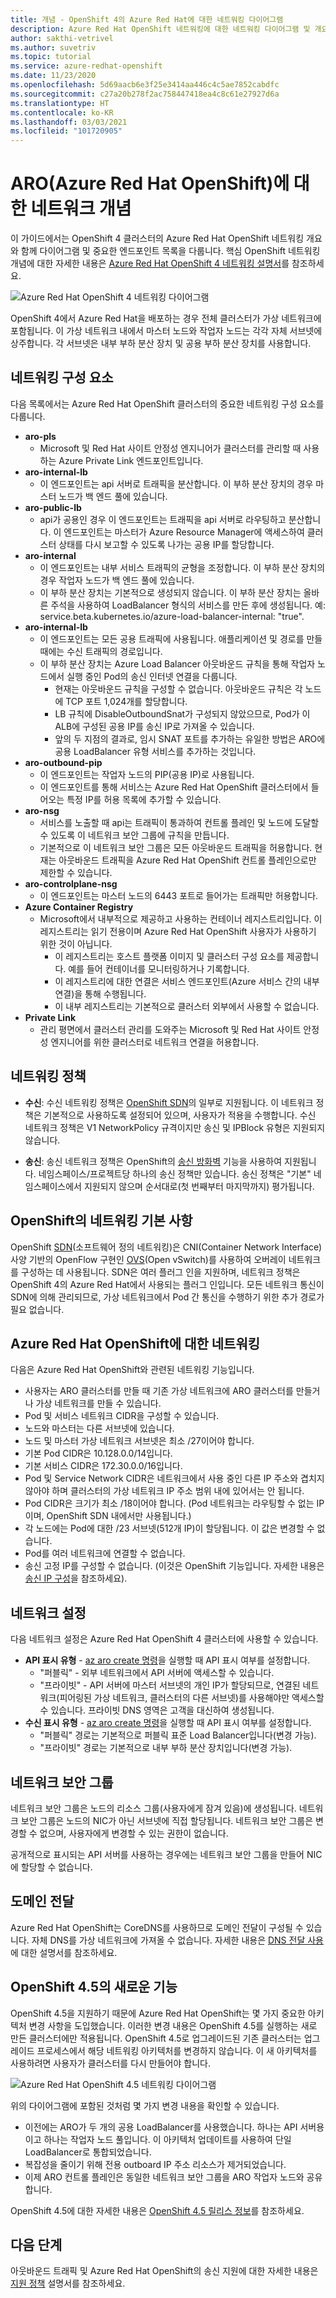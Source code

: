 ```yaml
---
title: 개념 - OpenShift 4의 Azure Red Hat에 대한 네트워킹 다이어그램
description: Azure Red Hat OpenShift 네트워킹에 대한 네트워킹 다이어그램 및 개요
author: sakthi-vetrivel
ms.author: suvetriv
ms.topic: tutorial
ms.service: azure-redhat-openshift
ms.date: 11/23/2020
ms.openlocfilehash: 5d69aacb6e3f25e3414aa446c4c5ae7852cabdfc
ms.sourcegitcommit: c27a20b278f2ac758447418ea4c8c61e27927d6a
ms.translationtype: HT
ms.contentlocale: ko-KR
ms.lasthandoff: 03/03/2021
ms.locfileid: "101720905"
---
```

# <a name="network-concepts-for-azure-red-hat-openshift-aro"></a>ARO(Azure Red Hat OpenShift)에 대한 네트워크 개념

이 가이드에서는 OpenShift 4 클러스터의 Azure Red Hat OpenShift 네트워킹 개요와 함께 다이어그램 및 중요한 엔드포인트 목록을 다룹니다. 핵심 OpenShift 네트워킹 개념에 대한 자세한 내용은 [Azure Red Hat OpenShift 4 네트워킹 설명서](https://docs.openshift.com/container-platform/4.6/networking/understanding-networking.html)를 참조하세요.

![Azure Red Hat OpenShift 4 네트워킹 다이어그램](./media/concepts-networking/aro4-networking-diagram.png)

OpenShift 4에서 Azure Red Hat을 배포하는 경우 전체 클러스터가 가상 네트워크에 포함됩니다. 이 가상 네트워크 내에서 마스터 노드와 작업자 노드는 각각 자체 서브넷에 상주합니다. 각 서브넷은 내부 부하 분산 장치 및 공용 부하 분산 장치를 사용합니다.

## <a name="networking-components"></a>네트워킹 구성 요소

다음 목록에서는 Azure Red Hat OpenShift 클러스터의 중요한 네트워킹 구성 요소를 다룹니다.

* **aro-pls**
    * Microsoft 및 Red Hat 사이트 안정성 엔지니어가 클러스터를 관리할 때 사용하는 Azure Private Link 엔드포인트입니다.
* **aro-internal-lb**
    * 이 엔드포인트는 api 서버로 트래픽을 분산합니다. 이 부하 분산 장치의 경우 마스터 노드가 백 엔드 풀에 있습니다.
* **aro-public-lb**
    * api가 공용인 경우 이 엔드포인트는 트래픽을 api 서버로 라우팅하고 분산합니다. 이 엔드포인트는 마스터가 Azure Resource Manager에 액세스하여 클러스터 상태를 다시 보고할 수 있도록 나가는 공용 IP를 할당합니다.
* **aro-internal**
    * 이 엔드포인트는 내부 서비스 트래픽의 균형을 조정합니다. 이 부하 분산 장치의 경우 작업자 노드가 백 엔드 풀에 있습니다.
    * 이 부하 분산 장치는 기본적으로 생성되지 않습니다. 이 부하 분산 장치는 올바른 주석을 사용하여 LoadBalancer 형식의 서비스를 만든 후에 생성됩니다. 예: service.beta.kubernetes.io/azure-load-balancer-internal: "true".
* **aro-internal-lb**
    * 이 엔드포인트는 모든 공용 트래픽에 사용됩니다. 애플리케이션 및 경로를 만들 때에는 수신 트래픽의 경로입니다.
    * 이 부하 분산 장치는 Azure Load Balancer 아웃바운드 규칙을 통해 작업자 노드에서 실행 중인 Pod의 송신 인터넷 연결을 다룹니다.
        * 현재는 아웃바운드 규칙을 구성할 수 없습니다. 아웃바운드 규칙은 각 노드에 TCP 포트 1,024개를 할당합니다.
        * LB 규칙에 DisableOutboundSnat가 구성되지 않았으므로, Pod가 이 ALB에 구성된 공용 IP를 송신 IP로 가져올 수 있습니다.
        * 앞의 두 지점의 결과로, 임시 SNAT 포트를 추가하는 유일한 방법은 ARO에 공용 LoadBalancer 유형 서비스를 추가하는 것입니다.
* **aro-outbound-pip**
    * 이 엔드포인트는 작업자 노드의 PIP(공용 IP)로 사용됩니다.
    * 이 엔드포인트를 통해 서비스는 Azure Red Hat OpenShift 클러스터에서 들어오는 특정 IP를 허용 목록에 추가할 수 있습니다.
* **aro-nsg**
    * 서비스를 노출할 때 api는 트래픽이 통과하여 컨트롤 플레인 및 노드에 도달할 수 있도록 이 네트워크 보안 그룹에 규칙을 만듭니다.
    * 기본적으로 이 네트워크 보안 그룹은 모든 아웃바운드 트래픽을 허용합니다. 현재는 아웃바운드 트래픽을 Azure Red Hat OpenShift 컨트롤 플레인으로만 제한할 수 있습니다.
* **aro-controlplane-nsg**
  * 이 엔드포인트는 마스터 노드의 6443 포트로 들어가는 트래픽만 허용합니다.
* **Azure Container Registry**
    * Microsoft에서 내부적으로 제공하고 사용하는 컨테이너 레지스트리입니다. 이 레지스트리는 읽기 전용이며 Azure Red Hat OpenShift 사용자가 사용하기 위한 것이 아닙니다.
        * 이 레지스트리는 호스트 플랫폼 이미지 및 클러스터 구성 요소를 제공합니다. 예를 들어 컨테이너를 모니터링하거나 기록합니다.
        * 이 레지스트리에 대한 연결은 서비스 엔드포인트(Azure 서비스 간의 내부 연결)을 통해 수행됩니다.
        * 이 내부 레지스트리는 기본적으로 클러스터 외부에서 사용할 수 없습니다.
* **Private Link**
    * 관리 평면에서 클러스터 관리를 도와주는 Microsoft 및 Red Hat 사이트 안정성 엔지니어를 위한 클러스터로 네트워크 연결을 허용합니다.

## <a name="networking-policies"></a>네트워킹 정책

* **수신**: 수신 네트워킹 정책은 [OpenShift SDN](https://docs.openshift.com/container-platform/4.5/networking/openshift_sdn/about-openshift-sdn.html)의 일부로 지원됩니다. 이 네트워크 정책은 기본적으로 사용하도록 설정되어 있으며, 사용자가 적용을 수행합니다. 수신 네트워크 정책은 V1 NetworkPolicy 규격이지만 송신 및 IPBlock 유형은 지원되지 않습니다.

* **송신**: 송신 네트워크 정책은 OpenShift의 [송신 방화벽](https://docs.openshift.com/container-platform/4.5/networking/openshift_sdn/configuring-egress-firewall.html) 기능을 사용하여 지원됩니다. 네임스페이스/프로젝트당 하나의 송신 정책만 있습니다. 송신 정책은 "기본" 네임스페이스에서 지원되지 않으며 순서대로(첫 번째부터 마지막까지) 평가됩니다.

## <a name="networking-basics-in-openshift"></a>OpenShift의 네트워킹 기본 사항

OpenShift [SDN](https://docs.openshift.com/container-platform/4.6/networking/openshift_sdn/about-openshift-sdn.html)(소프트웨어 정의 네트워킹)은 CNI(Container Network Interface) 사양 기반의 OpenFlow 구현인 [OVS](https://www.openvswitch.org/)(Open vSwitch)를 사용하여 오버레이 네트워크를 구성하는 데 사용됩니다. SDN은 여러 플러그 인을 지원하며, 네트워크 정책은 OpenShift 4의 Azure Red Hat에서 사용되는 플러그 인입니다. 모든 네트워크 통신이 SDN에 의해 관리되므로, 가상 네트워크에서 Pod 간 통신을 수행하기 위한 추가 경로가 필요 없습니다.

## <a name="networking--for-azure-red-hat-openshift"></a>Azure Red Hat OpenShift에 대한 네트워킹

다음은 Azure Red Hat OpenShift와 관련된 네트워킹 기능입니다.  
* 사용자는 ARO 클러스터를 만들 때 기존 가상 네트워크에 ARO 클러스터를 만들거나 가상 네트워크를 만들 수 있습니다.
* Pod 및 서비스 네트워크 CIDR을 구성할 수 있습니다.
* 노드와 마스터는 다른 서브넷에 있습니다.
* 노드 및 마스터 가상 네트워크 서브넷은 최소 /27이어야 합니다.
* 기본 Pod CIDR은 10.128.0.0/14입니다.
* 기본 서비스 CIDR은 172.30.0.0/16입니다.
* Pod 및 Service Network CIDR은 네트워크에서 사용 중인 다른 IP 주소와 겹치지 않아야 하며 클러스터의 가상 네트워크 IP 주소 범위 내에 있어서는 안 됩니다.
* Pod CIDR은 크기가 최소 /18이어야 합니다. (Pod 네트워크는 라우팅할 수 없는 IP이며, OpenShift SDN 내에서만 사용됩니다.)
* 각 노드에는 Pod에 대한 /23 서브넷(512개 IP)이 할당됩니다. 이 값은 변경할 수 없습니다.
* Pod를 여러 네트워크에 연결할 수 없습니다.
* 송신 고정 IP를 구성할 수 없습니다. (이것은 OpenShift 기능입니다. 자세한 내용은 [송신 IP 구성](https://docs.openshift.com/container-platform/4.6/networking/openshift_sdn/assigning-egress-ips.html)을 참조하세요).

## <a name="network-settings"></a>네트워크 설정

다음 네트워크 설정은 Azure Red Hat OpenShift 4 클러스터에 사용할 수 있습니다.

* **API 표시 유형** - [az aro create 명령](tutorial-create-cluster.md#create-the-cluster)을 실행할 때 API 표시 여부를 설정합니다.
    * "퍼블릭" - 외부 네트워크에서 API 서버에 액세스할 수 있습니다.
    * "프라이빗" - API 서버에 마스터 서브넷의 개인 IP가 할당되므로, 연결된 네트워크(피어링된 가상 네트워크, 클러스터의 다른 서브넷)를 사용해야만 액세스할 수 있습니다. 프라이빗 DNS 영역은 고객을 대신하여 생성됩니다.
* **수신 표시 유형** - [az aro create 명령](tutorial-create-cluster.md#create-the-cluster)을 실행할 때 API 표시 여부를 설정합니다.
    * "퍼블릭" 경로는 기본적으로 퍼블릭 표준 Load Balancer입니다(변경 가능).
    * "프라이빗" 경로는 기본적으로 내부 부하 분산 장치입니다(변경 가능).

## <a name="network-security-groups"></a>네트워크 보안 그룹
네트워크 보안 그룹은 노드의 리소스 그룹(사용자에게 잠겨 있음)에 생성됩니다. 네트워크 보안 그룹은 노드의 NIC가 아닌 서브넷에 직접 할당됩니다. 네트워크 보안 그룹은 변경할 수 없으며, 사용자에게 변경할 수 있는 권한이 없습니다.

공개적으로 표시되는 API 서버를 사용하는 경우에는 네트워크 보안 그룹을 만들어 NIC에 할당할 수 없습니다.

## <a name="domain-forwarding"></a>도메인 전달
Azure Red Hat OpenShift는 CoreDNS를 사용하므로 도메인 전달이 구성될 수 있습니다. 자체 DNS를 가상 네트워크에 가져올 수 없습니다. 자세한 내용은 [DNS 전달 사용](https://docs.openshift.com/container-platform/4.6/networking/dns-operator.html#nw-dns-forward_dns-operator)에 대한 설명서를 참조하세요.

## <a name="whats-new-in-openshift-45"></a>OpenShift 4.5의 새로운 기능

OpenShift 4.5을 지원하기 때문에 Azure Red Hat OpenShift는 몇 가지 중요한 아키텍처 변경 사항을 도입했습니다. 이러한 변경 내용은 OpenShift 4.5를 실행하는 새로 만든 클러스터에만 적용됩니다. OpenShift 4.5로 업그레이드된 기존 클러스터는 업그레이드 프로세스에서 해당 네트워킹 아키텍처를 변경하지 않습니다. 이 새 아키텍처를 사용하려면 사용자가 클러스터를 다시 만들어야 합니다.

![Azure Red Hat OpenShift 4.5 네트워킹 다이어그램](./media/concepts-networking/aro-4-5-networking-diagram.png)

위의 다이어그램에 포함된 것처럼 몇 가지 변경 내용을 확인할 수 있습니다.
* 이전에는 ARO가 두 개의 공용 LoadBalancer를 사용했습니다. 하나는 API 서버용이고 하나는 작업자 노드 풀입니다. 이 아키텍처 업데이트를 사용하여 단일 LoadBalancer로 통합되었습니다. 
* 복잡성을 줄이기 위해 전용 outboard IP 주소 리소스가 제거되었습니다.
* 이제 ARO 컨트롤 플레인은 동일한 네트워크 보안 그룹을 ARO 작업자 노드와 공유합니다.

OpenShift 4.5에 대한 자세한 내용은 [OpenShift 4.5 릴리스 정보](https://docs.openshift.com/container-platform/4.5/release_notes/ocp-4-5-release-notes.html)를 참조하세요.

## <a name="next-steps"></a>다음 단계
아웃바운드 트래픽 및 Azure Red Hat OpenShift의 송신 지원에 대한 자세한 내용은 [지원 정책](support-policies-v4.md) 설명서를 참조하세요.
